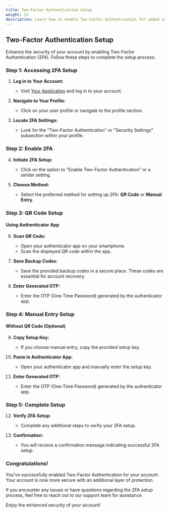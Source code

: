 ```yaml
---
title: Two-Factor Authentication Setup
weight: 12
description: Learn how to enable Two-Factor Authentication for added security.
---
```


## Two-Factor Authentication Setup

Enhance the security of your account by enabling Two-Factor Authentication (2FA). Follow these steps to complete the setup process.

### Step 1: Accessing 2FA Setup

1. **Log in to Your Account:**
   - Visit [Your Application](https://your-application.com) and log in to your account.

2. **Navigate to Your Profile:**
   - Click on your user profile or navigate to the profile section.

3. **Locate 2FA Settings:**
   - Look for the "Two-Factor Authentication" or "Security Settings" subsection within your profile.

### Step 2: Enable 2FA

4. **Initiate 2FA Setup:**
   - Click on the option to "Enable Two-Factor Authentication" or a similar setting.

5. **Choose Method:**
   - Select the preferred method for setting up 2FA: **QR Code** or **Manual Entry**.

### Step 3: QR Code Setup

#### Using Authenticator App

6. **Scan QR Code:**
   - Open your authenticator app on your smartphone.
   - Scan the displayed QR code within the app.

7. **Save Backup Codes:**
   - Save the provided backup codes in a secure place. These codes are essential for account recovery.

8. **Enter Generated OTP:**
   - Enter the OTP (One-Time Password) generated by the authenticator app.

### Step 4: Manual Entry Setup

#### Without QR Code (Optional)

9. **Copy Setup Key:**
   - If you choose manual entry, copy the provided setup key.

10. **Paste in Authenticator App:**
    - Open your authenticator app and manually enter the setup key.

11. **Enter Generated OTP:**
    - Enter the OTP (One-Time Password) generated by the authenticator app.

### Step 5: Complete Setup

12. **Verify 2FA Setup:**
    - Complete any additional steps to verify your 2FA setup.

13. **Confirmation:**
    - You will receive a confirmation message indicating successful 2FA setup.

### Congratulations!

You've successfully enabled Two-Factor Authentication for your account. Your account is now more secure with an additional layer of protection.

If you encounter any issues or have questions regarding the 2FA setup process, feel free to reach out to our support team for assistance.

Enjoy the enhanced security of your account!
